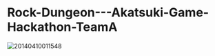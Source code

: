 # Rock-Dungeon---Akatsuki-Game-Hackathon-TeamA
![20140410011548](https://cloud.githubusercontent.com/assets/7771206/9707746/5bda417c-5543-11e5-805c-3860d3baa230.gif)

